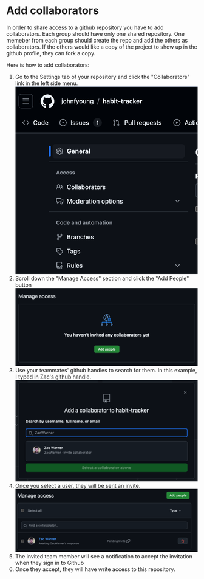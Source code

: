 # Add collaborators

In order to share access to a github repository you have to add collaborators. Each group should have only one shared repository. One memeber from each group should create the repo and add the others as collaborators. If the others would like a copy of the project to show up in the github profile, they can fork a copy.

Here is how to add collaborators:

1. Go to the Settings tab of your repository and click the "Collaborators" link in the left side menu.
   ![collab menu](./images/01-collaborators.png)
1. Scroll down the "Manage Access" section and click the "Add People" button
   ![manage access](./images/02-collaborators.png)
1. Use your teammates' github handles to search for them. In this example, I typed
   in Zac's github handle.
   ![find people](./images/03-collaborators.png)
1. Once you select a user, they will be sent an invite.
   ![find people](./images/04-collaborators.png)
1. The invited team member will see a notification to accept the invitation when they sign in to Github
1. Once they accept, they will have write access to this repository.
